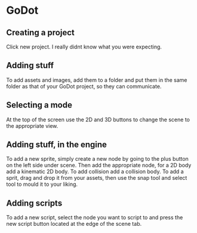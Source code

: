 # GoDot

## Creating a project
Click new project. I really didnt know what you were expecting.

## Adding stuff
To add assets and images, add them to a folder and put them in the same folder as that of your GoDot project, so they can communicate.

## Selecting a mode
At the top of the screen use the 2D and 3D buttons to change the scene to the appropriate view.

## Adding stuff, in the engine
To add a new sprite, simply create a new node by going to the plus button on the left side under scene. Then add the appropriate node, for a 2D body add a kinematic 2D body. To add collision add a collision body. To add a sprit, drag and drop it from your assets, then use the snap tool and select tool to mould it to your liking.

## Adding scripts
To add a new script, select the node you want to script to and press the new script button located at the edge of the scene tab.